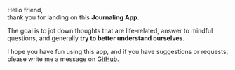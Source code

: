 Hello friend,  
thank you for landing on this **Journaling App**.

The goal is to jot down thoughts that are life-related, answer to mindful questions,
and generally **try to better understand ourselves**.

I hope you have fun using this app, and if you have suggestions or requests, please
write me a message on [GitHub](https://github.com/marcopeg/journal/issues).

